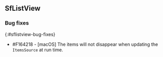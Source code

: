 ## SfListView

### Bug fixes
{:#sflistview-bug-fixes}

* \#F164218 - [macOS] The items will not disappear when updating the `ItemsSource` at run time.